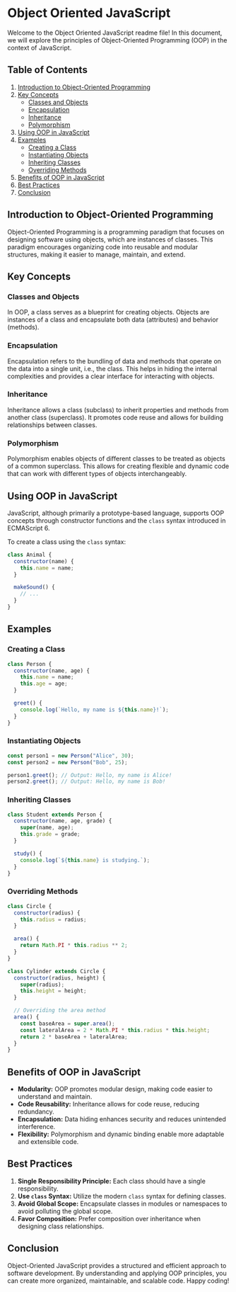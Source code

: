 # Object Oriented JavaScript

Welcome to the Object Oriented JavaScript readme file! In this document, we will explore the principles of Object-Oriented Programming (OOP) in the context of JavaScript.

## Table of Contents

1. [Introduction to Object-Oriented Programming](#introduction-to-object-oriented-programming)
2. [Key Concepts](#key-concepts)
   - [Classes and Objects](#classes-and-objects)
   - [Encapsulation](#encapsulation)
   - [Inheritance](#inheritance)
   - [Polymorphism](#polymorphism)
3. [Using OOP in JavaScript](#using-oop-in-javascript)
4. [Examples](#examples)
   - [Creating a Class](#creating-a-class)
   - [Instantiating Objects](#instantiating-objects)
   - [Inheriting Classes](#inheriting-classes)
   - [Overriding Methods](#overriding-methods)
5. [Benefits of OOP in JavaScript](#benefits-of-oop-in-javascript)
6. [Best Practices](#best-practices)
7. [Conclusion](#conclusion)

## Introduction to Object-Oriented Programming

Object-Oriented Programming is a programming paradigm that focuses on designing software using objects, which are instances of classes. This paradigm encourages organizing code into reusable and modular structures, making it easier to manage, maintain, and extend.

## Key Concepts

### Classes and Objects

In OOP, a class serves as a blueprint for creating objects. Objects are instances of a class and encapsulate both data (attributes) and behavior (methods).

### Encapsulation

Encapsulation refers to the bundling of data and methods that operate on the data into a single unit, i.e., the class. This helps in hiding the internal complexities and provides a clear interface for interacting with objects.

### Inheritance

Inheritance allows a class (subclass) to inherit properties and methods from another class (superclass). It promotes code reuse and allows for building relationships between classes.

### Polymorphism

Polymorphism enables objects of different classes to be treated as objects of a common superclass. This allows for creating flexible and dynamic code that can work with different types of objects interchangeably.

## Using OOP in JavaScript

JavaScript, although primarily a prototype-based language, supports OOP concepts through constructor functions and the `class` syntax introduced in ECMAScript 6.

To create a class using the `class` syntax:

```javascript
class Animal {
  constructor(name) {
    this.name = name;
  }

  makeSound() {
    // ...
  }
}
```

## Examples

### Creating a Class

```javascript
class Person {
  constructor(name, age) {
    this.name = name;
    this.age = age;
  }

  greet() {
    console.log(`Hello, my name is ${this.name}!`);
  }
}
```

### Instantiating Objects

```javascript
const person1 = new Person("Alice", 30);
const person2 = new Person("Bob", 25);

person1.greet(); // Output: Hello, my name is Alice!
person2.greet(); // Output: Hello, my name is Bob!
```

### Inheriting Classes

```javascript
class Student extends Person {
  constructor(name, age, grade) {
    super(name, age);
    this.grade = grade;
  }

  study() {
    console.log(`${this.name} is studying.`);
  }
}
```

### Overriding Methods

```javascript
class Circle {
  constructor(radius) {
    this.radius = radius;
  }

  area() {
    return Math.PI * this.radius ** 2;
  }
}

class Cylinder extends Circle {
  constructor(radius, height) {
    super(radius);
    this.height = height;
  }

  // Overriding the area method
  area() {
    const baseArea = super.area();
    const lateralArea = 2 * Math.PI * this.radius * this.height;
    return 2 * baseArea + lateralArea;
  }
}
```

## Benefits of OOP in JavaScript

- **Modularity:** OOP promotes modular design, making code easier to understand and maintain.
- **Code Reusability:** Inheritance allows for code reuse, reducing redundancy.
- **Encapsulation:** Data hiding enhances security and reduces unintended interference.
- **Flexibility:** Polymorphism and dynamic binding enable more adaptable and extensible code.

## Best Practices

1. **Single Responsibility Principle:** Each class should have a single responsibility.
2. **Use `class` Syntax:** Utilize the modern `class` syntax for defining classes.
3. **Avoid Global Scope:** Encapsulate classes in modules or namespaces to avoid polluting the global scope.
4. **Favor Composition:** Prefer composition over inheritance when designing class relationships.

## Conclusion

Object-Oriented JavaScript provides a structured and efficient approach to software development. By understanding and applying OOP principles, you can create more organized, maintainable, and scalable code. Happy coding!
